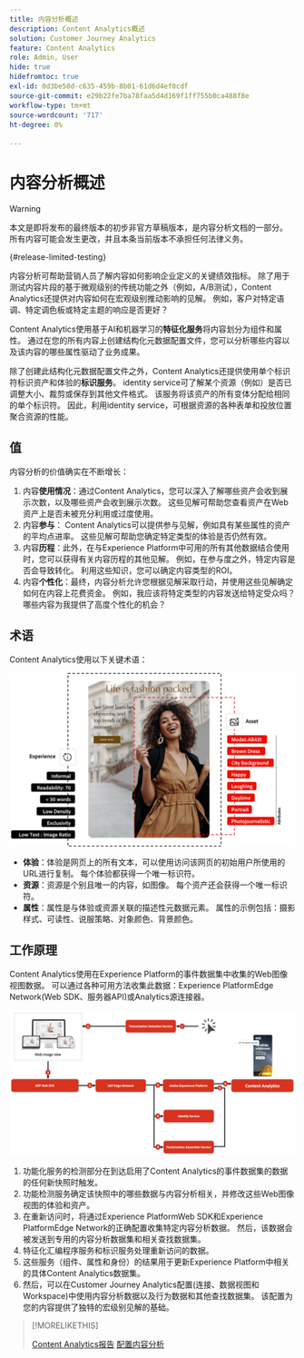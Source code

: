 ```yaml
---
title: 内容分析概述
description: Content Analytics概述
solution: Customer Journey Analytics
feature: Content Analytics
role: Admin, User
hide: true
hidefromtoc: true
exl-id: 0d3be50d-c635-459b-8b01-61d6d4ef0cdf
source-git-commit: e29b22fe7ba78faa5d4d169f1ff755b0ca488f8e
workflow-type: tm+mt
source-wordcount: '717'
ht-degree: 0%

---
```


# 内容分析概述

<!-- 
This is a placeholder article for upcoming Content Analytics documentation. Currently used to set up contextual help entries for developer working on onboarding UI and workspace UI 
-->

>[!WARNING]
>
>本文是即将发布的最终版本的初步非官方草稿版本，是内容分析文档的一部分。 所有内容可能会发生更改，并且本条当前版本不承担任何法律义务。
>

{#release-limited-testing}

内容分析可帮助营销人员了解内容如何影响企业定义的关键绩效指标。 除了用于测试内容片段的基于微观级别的传统功能之外（例如，A/B测试），Content Analytics还提供对内容如何在宏观级别推动影响的见解。 例如，客户对特定语调、特定调色板或特定主题的响应是否更好？

Content Analytics使用基于AI和机器学习的&#x200B;**特征化服务**&#x200B;将内容划分为组件和属性。 通过在您的所有内容上创建结构化元数据配置文件，您可以分析哪些内容以及该内容的哪些属性驱动了业务成果。

除了创建此结构化元数据配置文件之外，Content Analytics还提供使用单个标识符标识资产和体验的&#x200B;**标识服务**。 identity service可了解某个资源（例如）是否已调整大小、裁剪或保存到其他文件格式。 该服务将该资产的所有变体分配给相同的单个标识符。 因此，利用identity service，可根据资源的各种表单和投放位置聚合资源的性能。

## 值

内容分析的价值确实在不断增长：

1. 内容&#x200B;**使用情况**：通过Content Analytics，您可以深入了解哪些资产会收到展示次数，以及哪些资产会收到展示次数。 这些见解可帮助您查看资产在Web资产上是否未被充分利用或过度使用。
1. 内容&#x200B;**参与**： Content Analytics可以提供参与见解，例如具有某些属性的资产的平均点进率。 这些见解可帮助您确定特定类型的体验是否仍然有效。
1. 内容&#x200B;**历程**：此外，在与Experience Platform中可用的所有其他数据结合使用时，您可以获得有关内容历程的其他见解。 例如，在参与度之外，特定内容是否会导致转化。 利用这些知识，您可以确定内容类型的ROI。
1. 内容&#x200B;**个性化**：最终，内容分析允许您根据见解采取行动，并使用这些见解确定如何在内容上花费资金。 例如，我应该将特定类型的内容发送给特定受众吗？ 哪些内容为我提供了高度个性化的机会？

## 术语

Content Analytics使用以下关键术语：

![Assets和体验](/help/content-analytics/assets//content-analytics-experience-asset.png)

* **体验**：体验是网页上的所有文本，可以使用访问该网页的初始用户所使用的URL进行复制。 每个体验都获得一个唯一标识符。
* **资源**：资源是个别且唯一的内容，如图像。 每个资产还会获得一个唯一标识符。
* **属性**：属性是与体验或资源关联的描述性元数据元素。 属性的示例包括：摄影样式、可读性、说服策略、对象颜色、背景颜色。

## 工作原理

Content Analytics使用在Experience Platform的事件数据集中收集的Web图像视图数据。 可以通过各种可用方法收集此数据：Experience PlatformEdge Network(Web SDK、服务器API)或Analytics源连接器。

![内容分析 — 工作原理](assets/how-it-works.png)


1. 功能化服务的检测部分在到达启用了Content Analytics的事件数据集的数据的任何新快照时触发。
1. 功能检测服务确定该快照中的哪些数据与内容分析相关，并修改这些Web图像视图的体验和资产。
1. 在重新访问时，将通过Experience PlatformWeb SDK和Experience PlatformEdge Network的正确配置收集特定内容分析数据。 然后，该数据会被发送到专用的内容分析数据集和相关查找数据集。
1. 特征化汇编程序服务和标识服务处理重新访问的数据。
1. 这些服务（组件、属性和身份）的结果用于更新Experience Platform中相关的具体Content Analytics数据集。
1. 然后，可以在Customer Journey Analytics配置(连接、数据视图和Workspace)中使用内容分析数据以及行为数据和其他查找数据集。 该配置为您的内容提供了独特的宏级别见解的基础。

>[!MORELIKETHIS]
>
>[Content Analytics报告](report/report.md)
>[配置内容分析](config/configuration.md)
